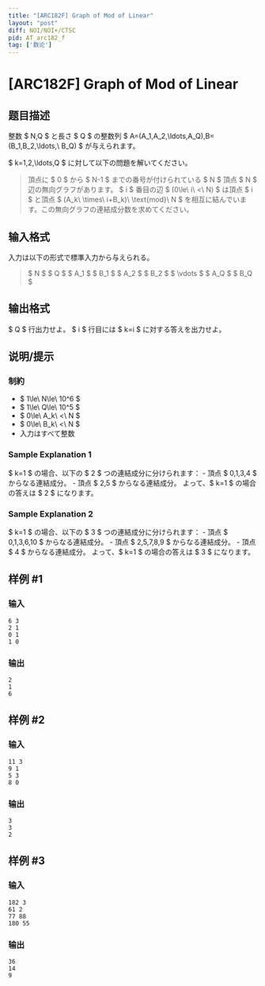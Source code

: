 ```yaml
---
title: "[ARC182F] Graph of Mod of Linear"
layout: "post"
diff: NOI/NOI+/CTSC
pid: AT_arc182_f
tag: ['数论']
---
```


# [ARC182F] Graph of Mod of Linear

## 题目描述

[problemUrl]: https://atcoder.jp/contests/arc182/tasks/arc182_f

整数 $ N,Q $ と長さ $ Q $ の整数列 $ A=(A_1,A_2,\ldots,A_Q),B=(B_1,B_2,\ldots,\ B_Q) $ が与えられます。

$ k=1,2,\ldots,Q $ に対して以下の問題を解いてください。

> 頂点に $ 0 $ から $ N-1 $ までの番号が付けられている $ N $ 頂点 $ N $ 辺の無向グラフがあります。 $ i $ 番目の辺 $ (0\le\ i\ <\ N) $ は頂点 $ i $ と頂点 $ (A_k\ \times\ i+B_k)\ \text{mod}\ N $ を相互に結んでいます。この無向グラフの連結成分数を求めてください。

## 输入格式

入力は以下の形式で標準入力から与えられる。

> $ N $ $ Q $ $ A_1 $ $ B_1 $ $ A_2 $ $ B_2 $ $ \vdots $ $ A_Q $ $ B_Q $

## 输出格式

$ Q $ 行出力せよ。 $ i $ 行目には $ k=i $ に対する答えを出力せよ。

## 说明/提示

### 制約

- $ 1\le\ N\le\ 10^6 $
- $ 1\le\ Q\le\ 10^5 $
- $ 0\le\ A_k\ <\ N $
- $ 0\le\ B_k\ <\ N $
- 入力はすべて整数

### Sample Explanation 1

$ k=1 $ の場合、以下の $ 2 $ つの連結成分に分けられます： - 頂点 $ 0,1,3,4 $ からなる連結成分。 - 頂点 $ 2,5 $ からなる連結成分。 よって、$ k=1 $ の場合の答えは $ 2 $ になります。

### Sample Explanation 2

$ k=1 $ の場合、以下の $ 3 $ つの連結成分に分けられます： - 頂点 $ 0,1,3,6,10 $ からなる連結成分。 - 頂点 $ 2,5,7,8,9 $ からなる連結成分。 - 頂点 $ 4 $ からなる連結成分。 よって、$ k=1 $ の場合の答えは $ 3 $ になります。

## 样例 #1

### 输入

```
6 3
2 1
0 1
1 0
```

### 输出

```
2
1
6
```

## 样例 #2

### 输入

```
11 3
9 1
5 3
8 0
```

### 输出

```
3
3
2
```

## 样例 #3

### 输入

```
182 3
61 2
77 88
180 55
```

### 输出

```
36
14
9
```

